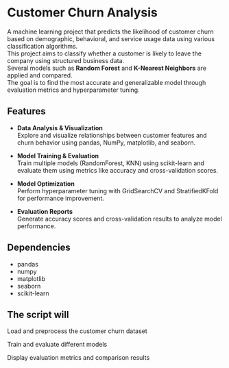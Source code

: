 # Customer Churn Analysis

A machine learning project that predicts the likelihood of customer churn based on demographic, behavioral, and service usage data using various classification algorithms.  
This project aims to classify whether a customer is likely to leave the company using structured business data.  
Several models such as **Random Forest** and **K-Nearest Neighbors** are applied and compared.  
The goal is to find the most accurate and generalizable model through evaluation metrics and hyperparameter tuning.

## Features

- **Data Analysis & Visualization**  
  Explore and visualize relationships between customer features and churn behavior using pandas, NumPy, matplotlib, and seaborn.

- **Model Training & Evaluation**  
  Train multiple models (RandomForest, KNN) using scikit-learn and evaluate them using metrics like accuracy and cross-validation scores.

- **Model Optimization**  
  Perform hyperparameter tuning with GridSearchCV and StratifiedKFold for performance improvement.

- **Evaluation Reports**  
  Generate accuracy scores and cross-validation results to analyze model performance.

## Dependencies
- pandas  
- numpy  
- matplotlib  
- seaborn  
- scikit-learn  

## The script will

Load and preprocess the customer churn dataset  

Train and evaluate different models  

Display evaluation metrics and comparison results  
